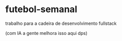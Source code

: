# futebol-semanal
trabalho para a cadeira de desenvolvimento fullstack

(com IA a gente melhora isso aqui dps)
